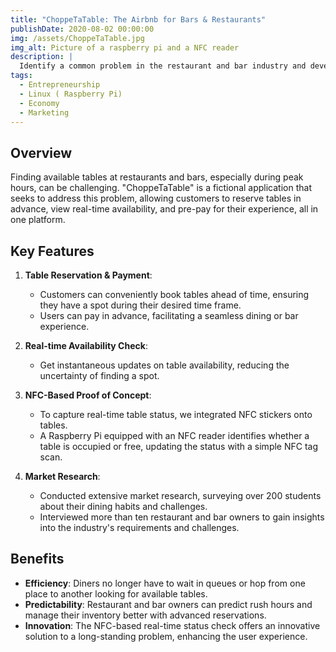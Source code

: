 ```yaml
---
title: "ChoppeTaTable: The Airbnb for Bars & Restaurants"
publishDate: 2020-08-02 00:00:00
img: /assets/ChoppeTaTable.jpg
img_alt: Picture of a raspberry pi and a NFC reader
description: |
  Identify a common problem in the restaurant and bar industry and develop a viable solution, resulting in the creation of the "ChoppeTaTable" application.
tags:
  - Entrepreneurship
  - Linux ( Raspberry Pi)
  - Economy
  - Marketing
---
```

## Overview

Finding available tables at restaurants and bars, especially during peak hours, can be challenging. "ChoppeTaTable" is a fictional application that seeks to address this problem, allowing customers to reserve tables in advance, view real-time availability, and pre-pay for their experience, all in one platform.

## Key Features

1. **Table Reservation & Payment**:
    - Customers can conveniently book tables ahead of time, ensuring they have a spot during their desired time frame.
    - Users can pay in advance, facilitating a seamless dining or bar experience.

2. **Real-time Availability Check**:
    - Get instantaneous updates on table availability, reducing the uncertainty of finding a spot.

3. **NFC-Based Proof of Concept**:
    - To capture real-time table status, we integrated NFC stickers onto tables.
    - A Raspberry Pi equipped with an NFC reader identifies whether a table is occupied or free, updating the status with a simple NFC tag scan.

4. **Market Research**:
    - Conducted extensive market research, surveying over 200 students about their dining habits and challenges.
    - Interviewed more than ten restaurant and bar owners to gain insights into the industry's requirements and challenges.

## Benefits

- **Efficiency**: Diners no longer have to wait in queues or hop from one place to another looking for available tables.
- **Predictability**: Restaurant and bar owners can predict rush hours and manage their inventory better with advanced reservations.
- **Innovation**: The NFC-based real-time status check offers an innovative solution to a long-standing problem, enhancing the user experience.